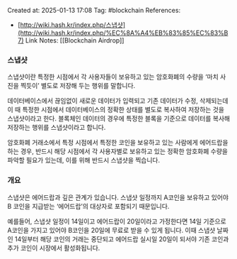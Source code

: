 Created at:  2025-01-13 17:08
Tag: #blockchain 
References:
- [http://wiki.hash.kr/index.php/스냅샷](http://wiki.hash.kr/index.php/%EC%8A%A4%EB%83%85%EC%83%B7)
Link Notes: [[Blockchain Airdrop]]

### 스냅샷
스냅샷이란 특정한 시점에서 각 사용자들이 보유하고 있는 암호화폐의 수량을 ‘마치 사진을 찍듯이’ 별도로 저장해 두는 행위를 말합니다.

데이터베이스에서 끊임없이 새로운 데이터가 입력되고 기존 데이터가 수정, 삭제되는데 이 때 특정한 시점에서 데이터베이스의 정확한 상태를 별도로 복사하여 저장하는 것을 스냅샷이라고 한다. 블록체인 데이터의 경우에 특정한 블록을 기준으로 데이터를 복사해 저장하는 행위를 스냅샷이라고 합니다.

암호화폐 거래소에서 특정 시점에서 특정한 코인을 보유하고 있는 사람에게 에어드랍을 하는 경우, 반드시 해당 시점에서 각 사용자별로 보유하고 있는 정확한 암호화폐 수량을 파악할 필요가 있는데, 이를 위해 반드시 스냅샷을 찍습니다.

### 개요

스냅샷은 에어드랍과 깊은 관계가 있습니다. 스냅샷 일정까지 A코인을 보유하고 있어야 B 코인을 지급받는 ‘에어드랍’의 대상자로 포함되기 때문입니다.

예를들어, 스냅샷 일정이 14일이고 에어드랍이 20일이라고 가정한다면 14일 기준으로 A코인을 가지고 있어야 B코인을 20일에 무료로 받을 수 있게 됩니다. 이때 스냅샷 날짜인 14일부터 해당 코인의 거래는 중단되고 에어드랍 실시일 20일이 되서야 기존 코인과 추가 코인이 시장에서 활성화됩니다.